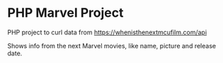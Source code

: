 # PHP Marvel Project

PHP project to curl data from https://whenisthenextmcufilm.com/api

Shows info from the next Marvel movies, like name, picture and release date.
